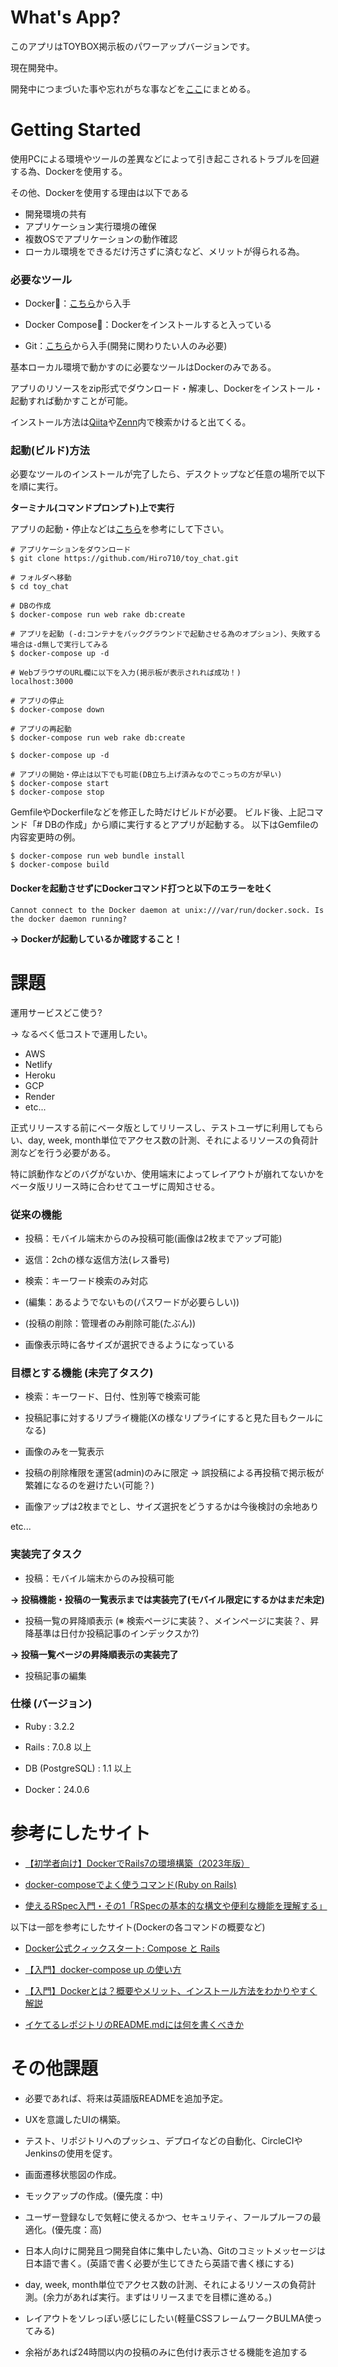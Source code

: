 # What's App?

このアプリはTOYBOX掲示板のパワーアップバージョンです。

現在開発中。

開発中につまづいた事や忘れがちな事などを[ここ](https://qiita.com/Hiro710/items/cd8c0c7fb1eae4a72ce5)にまとめる。

# Getting Started

使用PCによる環境やツールの差異などによって引き起こされるトラブルを回避する為、Dockerを使用する。

その他、Dockerを使用する理由は以下である

- 開発環境の共有
- アプリケーション実行環境の確保
- 複数OSでアプリケーションの動作確認
- ローカル環境をできるだけ汚さずに済むなど、メリットが得られる為。

### 必要なツール

- Docker🐳：[こちら](https://www.docker.com/)から入手

- Docker Compose🐙：Dockerをインストールすると入っている

- Git：[こちら](https://git-scm.com/)から入手(開発に関わりたい人のみ必要)

基本ローカル環境で動かすのに必要なツールはDockerのみである。

アプリのリソースをzip形式でダウンロード・解凍し、Dockerをインストール・起動すれば動かすことが可能。

インストール方法は[Qiita](https://qiita.com/)や[Zenn](https://zenn.dev/)内で検索かけると出てくる。


### 起動(ビルド)方法

必要なツールのインストールが完了したら、デスクトップなど任意の場所で以下を順に実行。

**ターミナル(コマンドプロンプト)上で実行**

アプリの起動・停止などは[こちら](https://docs.docker.jp/compose/rails.html)を参考にして下さい。

```
# アプリケーションをダウンロード
$ git clone https://github.com/Hiro710/toy_chat.git

# フォルダへ移動
$ cd toy_chat

# DBの作成
$ docker-compose run web rake db:create

# アプリを起動 (-d:コンテナをバックグラウンドで起動させる為のオプション)、失敗する場合は-d無しで実行してみる
$ docker-compose up -d

# WebブラウザのURL欄に以下を入力(掲示板が表示されれば成功！)
localhost:3000

# アプリの停止
$ docker-compose down

# アプリの再起動
$ docker-compose run web rake db:create

$ docker-compose up -d

# アプリの開始・停止は以下でも可能(DB立ち上げ済みなのでこっちの方が早い)
$ docker-compose start
$ docker-compose stop
```

GemfileやDockerfileなどを修正した時だけビルドが必要。
ビルド後、上記コマンド「# DBの作成」から順に実行するとアプリが起動する。
以下はGemfileの内容変更時の例。

```
$ docker-compose run web bundle install
$ docker-compose build
```

#### Dockerを起動させずにDockerコマンド打つと以下のエラーを吐く

```
Cannot connect to the Docker daemon at unix:///var/run/docker.sock. Is the docker daemon running?
```
**→ Dockerが起動しているか確認すること！**

# 課題

運用サービスどこ使う?

→ なるべく低コストで運用したい。

- AWS
- Netlify
- Heroku
- GCP
- Render
- etc...

正式リリースする前にベータ版としてリリースし、テストユーザに利用してもらい、day, week, month単位でアクセス数の計測、それによるリソースの負荷計測などを行う必要がある。

特に誤動作などのバグがないか、使用端末によってレイアウトが崩れてないかをベータ版リリース時に合わせてユーザに周知させる。


### 従来の機能


- 投稿：モバイル端末からのみ投稿可能(画像は2枚までアップ可能)

- 返信：2chの様な返信方法(レス番号)

- 検索：キーワード検索のみ対応

- (編集：あるようでないもの(パスワードが必要らしい))

- (投稿の削除：管理者のみ削除可能(たぶん))

- 画像表示時に各サイズが選択できるようになっている

### 目標とする機能 (未完了タスク)

- 検索：キーワード、日付、性別等で検索可能

- 投稿記事に対するリプライ機能(Xの様なリプライにすると見た目もクールになる)

- 画像のみを一覧表示

- 投稿の削除権限を運営(admin)のみに限定 → 誤投稿による再投稿で掲示板が繁雑になるのを避けたい(可能？)

- 画像アップは2枚までとし、サイズ選択をどうするかは今後検討の余地あり

 etc...

### 実装完了タスク

 - 投稿：モバイル端末からのみ投稿可能

**→ 投稿機能・投稿の一覧表示までは実装完了(モバイル限定にするかはまだ未定)**

- 投稿一覧の昇降順表示 (※ 検索ページに実装？、メインページに実装？、昇降基準は日付か投稿記事のインデックスか?)

**→ 投稿一覧ページの昇降順表示の実装完了**

- 投稿記事の編集

### 仕様 (バージョン)

* Ruby : 3.2.2

* Rails : 7.0.8 以上

* DB (PostgreSQL) : 1.1 以上

* Docker：24.0.6

# 参考にしたサイト

- [【初学者向け】DockerでRails7の環境構築（2023年版）](https://qiita.com/jibiking/items/fc7b0141af4b13a32ec3)

- [docker-composeでよく使うコマンド(Ruby on Rails)](https://qiita.com/LikeGeohotz/items/0e3cd9dfa67d7ff6ff96)


- [使えるRSpec入門・その1「RSpecの基本的な構文や便利な機能を理解する」](https://qiita.com/jnchito/items/42193d066bd61c740612)

以下は一部を参考にしたサイト(Dockerの各コマンドの概要など)

- [Docker公式クィックスタート: Compose と Rails](https://docs.docker.jp/compose/rails.html)

- [【入門】docker-compose up の使い方](https://www.kagoya.jp/howto/cloud/container/dockercomposeup/)

- [【入門】Dockerとは？概要やメリット、インストール方法をわかりやすく解説](https://www.kagoya.jp/howto/cloud/container/docker/)

- [イケてるレポジトリのREADME.mdには何を書くべきか](https://qiita.com/autotaker1984/items/bce70c8c67a8f6fb1b9d)

# その他課題

- 必要であれば、将来は英語版READMEを追加予定。

- UXを意識したUIの構築。

- テスト、リポジトリへのプッシュ、デプロイなどの自動化、CircleCIやJenkinsの使用を促す。

- 画面遷移状態図の作成。

- モックアップの作成。(優先度：中)

- ユーザー登録なしで気軽に使えるかつ、セキュリティ、フールプルーフの最適化。(優先度：高)

- 日本人向けに開発且つ開発自体に集中したい為、Gitのコミットメッセージは日本語で書く。(英語で書く必要が生じてきたら英語で書く様にする)

- day, week, month単位でアクセス数の計測、それによるリソースの負荷計測。(余力があれば実行。まずはリリースまでを目標に進める。)

- レイアウトをソレっぽい感じにしたい(軽量CSSフレームワークBULMA使ってみる)

- 余裕があれば24時間以内の投稿のみに色付け表示させる機能を追加する
